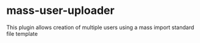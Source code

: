 # mass-user-uploader
This plugin allows creation of multiple users using a mass import standard file template
